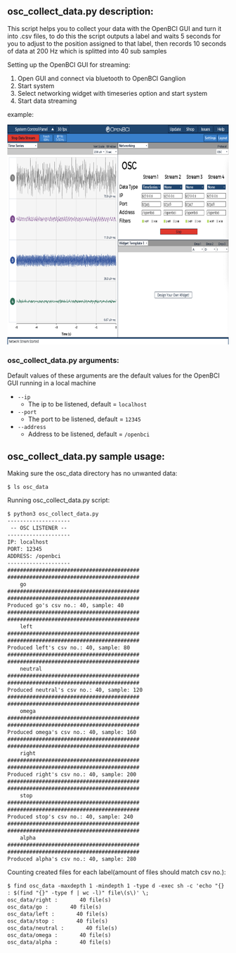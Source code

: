 ## osc_collect_data.py description:

This script helps you to collect your data with the OpenBCI GUI and turn it into .csv files, to do this the script outputs a label and waits 5 seconds for you to adjust to the position assigned to that label, then records 10 seconds of data at 200 Hz which is splitted into 40 sub samples

Setting up the OpenBCI GUI for streaming:

1) Open GUI and connect via bluetooth to OpenBCI Ganglion
2) Start system
3) Select networking widget with timeseries option and start system
4) Start data streaming

example:
<p align="center">
  <img width="800" height="500" src="../images/open_bci_gui.png">
</p>

### osc_collect_data.py arguments:

Default values of these arguments are the default values for the OpenBCI GUI running in a local machine
  
* `--ip`
  * The ip to be listened, default = `localhost`
* `--port`
  * The port to be listened, default = `12345`
* `--address`
  * Address to be listened, default = `/openbci`

## osc_collect_data.py sample usage:
Making sure the osc_data directory has no unwanted data:
```
$ ls osc_data

```
Running osc_collect_data.py script:
```
$ python3 osc_collect_data.py
--------------------
 -- OSC LISTENER --
--------------------
IP: localhost
PORT: 12345
ADDRESS: /openbci
--------------------
##########################################
##########################################
    go
##########################################
##########################################
Produced go's csv no.: 40, sample: 40
##########################################
##########################################
    left
##########################################
##########################################
Produced left's csv no.: 40, sample: 80
##########################################
##########################################
    neutral
##########################################
##########################################
Produced neutral's csv no.: 40, sample: 120
##########################################
##########################################
    omega
##########################################
##########################################
Produced omega's csv no.: 40, sample: 160
##########################################
##########################################
    right
##########################################
##########################################
Produced right's csv no.: 40, sample: 200
##########################################
##########################################
    stop
##########################################
##########################################
Produced stop's csv no.: 40, sample: 240
##########################################
##########################################
    alpha
##########################################
##########################################
Produced alpha's csv no.: 40, sample: 280
```
Counting created files for each label(amount of files should match csv no.):
```
$ find osc_data -maxdepth 1 -mindepth 1 -type d -exec sh -c 'echo "{} : $(find "{}" -type f | wc -l)" file\(s\)' \;
osc_data/right :       40 file(s)
osc_data/go :       40 file(s)
osc_data/left :       40 file(s)
osc_data/stop :       40 file(s)
osc_data/neutral :       40 file(s)
osc_data/omega :       40 file(s)
osc_data/alpha :       40 file(s)
```
